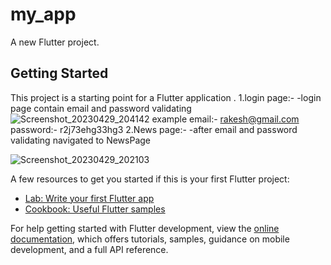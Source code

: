 # my_app

A new Flutter project.

## Getting Started

This project is a starting point for a Flutter application .
1.login page:-
-login page contain email and password validating
![Screenshot_20230429_204142](https://user-images.githubusercontent.com/97439056/235310171-8bdda8e9-fabd-4f64-9b48-daad445068c6.png)
example email:- rakesh@gmail.com
        password:- r2j73ehg33hg3
2.News page:-
-after email and password validating navigated to NewsPage

![Screenshot_20230429_202103](https://user-images.githubusercontent.com/97439056/235310365-d8f46651-562b-4665-ad1f-93fa56f3c313.png)



A few resources to get you started if this is your first Flutter project:

- [Lab: Write your first Flutter app](https://docs.flutter.dev/get-started/codelab)
- [Cookbook: Useful Flutter samples](https://docs.flutter.dev/cookbook)

For help getting started with Flutter development, view the
[online documentation](https://docs.flutter.dev/), which offers tutorials,
samples, guidance on mobile development, and a full API reference.



